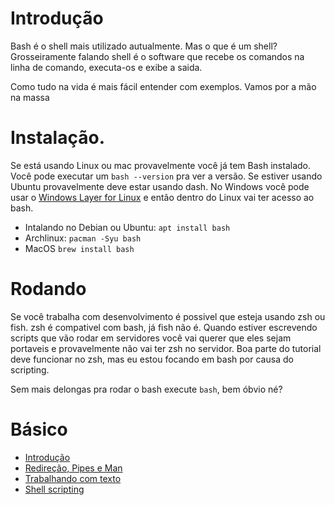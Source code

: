 # Introdução

Bash é o shell mais utilizado autualmente. Mas o que é um shell? Grosseiramente
falando shell é o software que recebe os comandos na linha de comando,
executa-os e exibe a saida.

Como tudo na vida é mais fácil entender com exemplos. Vamos por a mão na massa

# Instalação.

Se está usando Linux ou mac provavelmente você já tem Bash instalado. Você pode
executar um `bash --version` pra ver a versão. Se estiver usando Ubuntu
provavelmente deve estar usando dash. No Windows você pode usar o [Windows Layer
for Linux](https://docs.microsoft.com/pt-br/windows/wsl/install-win10) e então
dentro do Linux vai ter acesso ao bash.

* Intalando no Debian ou Ubuntu: `apt install bash`
* Archlinux: `pacman -Syu bash`
* MacOS `brew install bash`

# Rodando

Se você trabalha com desenvolvimento é possivel que esteja usando zsh ou fish.
zsh é compativel com bash, já fish não é. Quando estiver escrevendo scripts que
vão rodar em servidores você vai querer que eles sejam portaveis e provavelmente
não vai ter zsh no servidor. Boa parte do tutorial deve funcionar no zsh, mas
eu estou focando em bash por causa do scripting.

Sem mais delongas pra rodar o bash execute `bash`, bem óbvio né?

# Básico

* [Introdução](Parte_1.md)
* [Redireção, Pipes e Man](Parte_2.md)
* [Trabalhando com texto](Parte_3.md)
* [Shell scripting](Parte_4.md)
